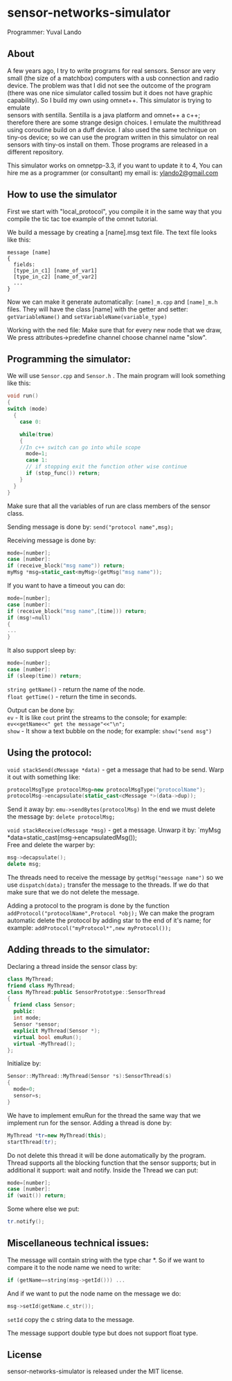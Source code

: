 sensor-networks-simulator
=========================

Programmer: Yuval Lando

About
----------------------
A few years ago, I try to write programs for real sensors.
Sensor are very small (the size of a matchbox) 
computers with a usb connection and radio device.
The problem was that I did not see the outcome of the program 
(there was one nice simulator called tossim but it does not have graphic capability).
So I build my own using omnet++. This simulator is trying to emulate  
sensors with sentilla. Sentilla is a java platform and omnet++ a c++;
therefore there are some strange design choices.
I emulate the multithread using coroutine build on a duff device.
I also used the same technique on tiny-os device; so we can use
the program written in this simulator on real sensors with tiny-os install on them.
Those programs are released in a different repository.

This simulator works on omnetpp-3.3, if you want to update it to 4,
You can hire me as a programmer (or consultant) my email is:
ylando2@gmail.com

How to use the simulator
--------------------------
First we start with "local_protocol", you compile it in the same way that you compile the
tic tac toe example of the omnet tutorial.

We build a message by creating a [name].msg text file.
The text file looks like this:

```
message [name]
{
  fields:
  [type_in_c1] [name_of_var1]
  [type_in_c2] [name_of_var2]
  ...
} 
```

Now we can make it generate automatically:
`[name]_m.cpp` and `[name]_m.h` files.
They will have the class [name] with the getter and setter:
`getVariableName()` and `setVariableName(variable_type)`

Working with the ned file:
Make sure that for every new node that we draw,
We press attributes->predefine channel choose channel name
"slow".

Programming the simulator:
------------------------------
We will use `Sensor.cpp` and `Sensor.h` .
The main program will look something like this:
```c++
void run() 
{
switch (mode)
  {
    case 0:

    while(true) 
    {
    //In c++ switch can go into while scope
      mode=1;
      case 1:    
      // if stopping exit the function other wise continue
      if (stop_func()) return;
    }
  }
}
```

Make sure that all the variables of run are class members of the sensor class.

Sending message is done by:
`send("protocol name",msg);`

Receiving message is done by:
```c++
mode=[number];
case [number]:
if (receive_block("msg name")) return;
myMsg *msg=static_cast<myMsg>(getMsg("msg name"));
```

If you want to have a timeout you can do:
```c++
mode=[number];
case [number]:
if (receive_block("msg name",[time])) return;
if (msg!=null)
{
...
}
```

It also support sleep by:
```c++
mode=[number];
case [number]:
if (sleep(time)) return;
```

`string getName()` - return the name of the node.   
`float getTime()` - return the time in seconds.

Output can be done by:   
`ev` - It is like `cout` print the streams to the console; for example: `ev<<getName<<" get the message"<<"\n";`   
`show` - It show a text bubble on the node; for example: `show("send msg")`

Using the protocol:
--------------------------
`void stackSend(cMessage *data)` - get a message that had to be send.
Warp it out with something like:
```c++
protocolMsgType protocolMsg=new protocolMsgType("protocolName");
protocolMsg->encapsulate(static_cast<cMessage *>(data->dup));
```
Send it away by: `emu->sendBytes(protocolMsg)`
In the end we must delete the message by: `delete protocolMsg;`

`void stackReceive(cMessage *msg)` - get a message.
Unwarp it by: `myMsg *data=static_cast<myMsg>(msg->encapsulatedMsg());   
Free and delete the warper by:
```c++
msg->decapsulate();
delete msg;
```
The threads need to receive the message by `getMsg("message name")` so
we use `dispatch(data);` transfer the message to the threads.
If we do that make sure that we do not delete the message.

Adding a protocol to the program is done by the function `addProtocol("protocolName",Protocol *obj);`
We can make the program automatic delete the protocol by adding star to the end of it's name; 
for example: `addProtocol("myProtocol*",new myProtocol());`

Adding threads to the simulator:
-------------------------------------
Declaring a thread inside the sensor class by:
```c++
class MyThread;
friend class MyThread;
class MyThread:public SensorPrototype::SensorThread
{
  friend class Sensor;
  public:
  int mode;
  Sensor *sensor;
  explicit MyThread(Sensor *);
  virtual bool emuRun();
  virtual ~MyThread();
};
```

Initialize by:
```c++
Sensor::MyThread::MyThread(Sensor *s):SensorThread(s)
{
  mode=0;
  sensor=s;
}
```

We have to implement emuRun for the thread the same way that we implement run for the sensor.
Adding a thread is done by: 
```c++
MyThread *tr=new MyThread(this);
startThread(tr);
```
Do not delete this thread it will be done automatically by the program.
Thread supports all the blocking function that the sensor supports; but in additional it support:
wait and notify.
Inside the Thread we can put:
```c++
mode=[number];
case [number]:
if (wait()) return;
```
Some where else we put:
```c++
tr.notify();
```

Miscellaneous technical issues:
---------------------------------
The message will contain string with the type char *.
So if we want to compare it to the node name we need to write:
```c++
if (getName==string(msg->getId())) ...
```
And if we want to put the node name on the message we do:
```c++
msg->setId(getName.c_str());
```
`setId` copy the c string data to the message.

The message support double type but does not support float type.

License
-------
sensor-networks-simulator is released under the MIT license.
